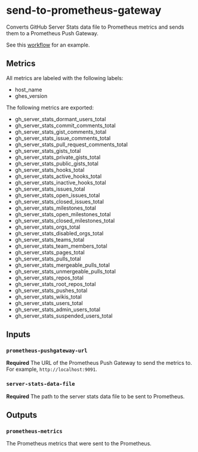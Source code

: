 # send-to-prometheus-gateway

Converts GitHub Server Stats data file to Prometheus metrics and sends them to a Prometheus Push Gateway.

See this [workflow](../.github/workflows/main.yml) for an example.

## Metrics

All metrics are labeled with the following labels:

- host_name
- ghes_version

The following metrics are exported:

- gh_server_stats_dormant_users_total
- gh_server_stats_commit_comments_total
- gh_server_stats_gist_comments_total
- gh_server_stats_issue_comments_total
- gh_server_stats_pull_request_comments_total
- gh_server_stats_gists_total
- gh_server_stats_private_gists_total
- gh_server_stats_public_gists_total
- gh_server_stats_hooks_total
- gh_server_stats_active_hooks_total
- gh_server_stats_inactive_hooks_total
- gh_server_stats_issues_total
- gh_server_stats_open_issues_total
- gh_server_stats_closed_issues_total
- gh_server_stats_milestones_total
- gh_server_stats_open_milestones_total
- gh_server_stats_closed_milestones_total
- gh_server_stats_orgs_total
- gh_server_stats_disabled_orgs_total
- gh_server_stats_teams_total
- gh_server_stats_team_members_total
- gh_server_stats_pages_total
- gh_server_stats_pulls_total
- gh_server_stats_mergeable_pulls_total
- gh_server_stats_unmergeable_pulls_total
- gh_server_stats_repos_total
- gh_server_stats_root_repos_total
- gh_server_stats_pushes_total
- gh_server_stats_wikis_total
- gh_server_stats_users_total
- gh_server_stats_admin_users_total
- gh_server_stats_suspended_users_total

## Inputs

### `prometheus-pushgateway-url`

**Required** The URL of the Prometheus Push Gateway to send the metrics to. For example, `http://localhost:9091`.

### `server-stats-data-file`

**Required** The path to the server stats data file to be sent to Prometheus.

## Outputs

### `prometheus-metrics`

The Prometheus metrics that were sent to the Prometheus.
